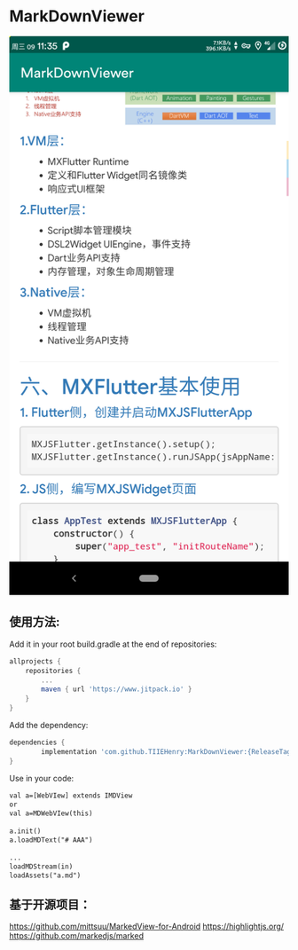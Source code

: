 # MarkDownViewer

![](md/screenshot.png)
## 使用方法:

Add it in your root build.gradle at the end of repositories:
```groovy
allprojects {
    repositories {
        ...
        maven { url 'https://www.jitpack.io' }
    }
}
```
Add the dependency:
```groovy
dependencies {
        implementation 'com.github.TIIEHenry:MarkDownViewer:{ReleaseTag}'
}
```
Use in your code:
```
val a=[WebVIew] extends IMDView
or 
val a=MDWebVIew(this)

a.init()
a.loadMDText("# AAA")

...
loadMDStream(in)
loadAssets("a.md")

```

## 基于开源项目：
https://github.com/mittsuu/MarkedView-for-Android
https://highlightjs.org/
https://github.com/markedjs/marked


